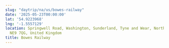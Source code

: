 ```yaml
---
slug: "daytrip/na/us/bowes-railway"
date: '2025-05-23T00:00:00'
lat: '54.9223968'
lng: '-1.5557129'
location: Springwell Road, Washington, Sunderland, Tyne and Wear, North East, England,
  NE9 7QG, United Kingdom
title: Bowes Railway
---
```



